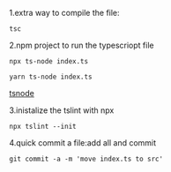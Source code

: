 1.extra way to compile the file:

```
tsc
```

2.npm project to run the typescriopt file

```
npx ts-node index.ts

yarn ts-node index.ts
```

[tsnode](https://www.npmjs.com/package/ts-node)

3.inistalize the tslint with npx

```
npx tslint --init
```

4.quick commit a file:add all and commit 

```
git commit -a -m 'move index.ts to src'
```

